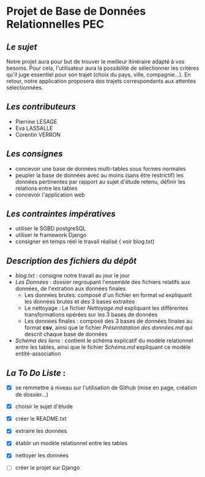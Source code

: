 # Projet de Base de Données Relationnelles PEC

 _Le_ _sujet_
 -

Notre projet aura pour but de trouver le meilleur itinéraire adapté à vos besoins. Pour cela, l'utilisateur aura la possibilité de sélectionner les critères qu'il juge essentiel pour son trajet (choix du pays, ville, compagnie...). En retour, notre application proposera des trajets correspondants aux attentes sélectionnées.

_Les_ _contributeurs_
-

* Pierrine LESAGE
* Eva LASSALLE 
* Corentin VERRON

_Les consignes_
-

* concevoir une base de données multi-tables sous formes normales
* peupler la base de données avec au moins (sans être restrictif) les données pertinentes par rapport au sujet d'étude retenu, définir les relations entre les tables
* concevoir l'application web

_Les_ _contraintes_ _impératives_
-

* utiliser le SGBD postgreSQL
* utiliser le framework Django
* consigner en temps réel le travail réalisé ( voir blog.txt)

_Description_ _des_ _fichiers_ _du_ _dépôt_
-
* _blog.txt_ : consigne notre travail au jour le jour
* _Les_ _Données_ : dossier regroupant l'ensemble des fichiers relatifs aux données, de l'extration aux données finales
    * Les données brutes: composé d'un fichier en format `md` expliquant les données brutes et des 3 bases extraites 
    * Le nettoyage : Le fichier _Nettoyage.md_ expliquant les différentes transformations opérées sur les 3 bases de données   
    * Les données finales : composé des 3 bases de données finales au format __csv__, ainsi que le fichier _Présentatation des données.md_ qui descrit chaque base de données
* _Schéma_ _des_ _liens_ : contient le schéma explicatif du modèle relationnel entre les tables, ainsi que le fichier _Schéma.md_ expliquant ce modèle entité-association

_La_ _To_ _Do_ _Liste_ :
-

* [x] se remmettre à niveau sur l'utilisation de Github (mise en page, création de dossier...)
* [x] choisir le sujet d'étude
* [x] créer le README.txt
* [x] extraire les données
* [x] établir un modèle relationnel entre les tables
* [x] nettoyer les données
* [ ] créer le projet sur Django 




